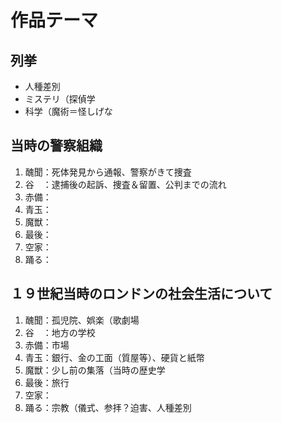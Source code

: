 作品テーマ
===

## 列挙

- 人種差別
- ミステリ（探偵学
- 科学（魔術＝怪しげな

## 当時の警察組織

1. 醜聞：死体発見から通報、警察がきて捜査
2. 谷　：逮捕後の起訴、捜査＆留置、公判までの流れ
3. 赤備：
4. 青玉：
5. 魔獣：
6. 最後：
7. 空家：
8. 踊る：

## １９世紀当時のロンドンの社会生活について

1. 醜聞：孤児院、娯楽（歌劇場
2. 谷　：地方の学校
3. 赤備：市場
4. 青玉：銀行、金の工面（質屋等）、硬貨と紙幣
5. 魔獣：少し前の集落（当時の歴史学
6. 最後：旅行
7. 空家：
8. 踊る：宗教（儀式、参拝？迫害、人種差別


